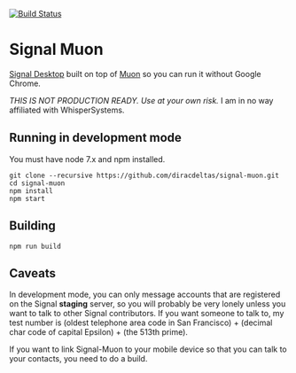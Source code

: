 [![Build
Status](https://travis-ci.org/diracdeltas/signal-muon.svg?branch=master)](https://travis-ci.org/diracdeltas/signal-muon)

# Signal Muon

[Signal Desktop](https://github.com/WhisperSystems/Signal-Desktop) built on top
of [Muon](https://github.com/Brave/muon) so you can run it without Google
Chrome.

*THIS IS NOT PRODUCTION READY. Use at your own risk.* I am in no way affiliated
with WhisperSystems.

## Running in development mode

You must have node 7.x and npm installed.

```
git clone --recursive https://github.com/diracdeltas/signal-muon.git
cd signal-muon
npm install
npm start
```

## Building

```
npm run build
```

## Caveats

In development mode, you can only message accounts that are registered on the Signal **staging**
server, so you will probably be very lonely unless you want to talk to other
Signal contributors. If you want someone to talk to, my test number is (oldest
telephone area code in San Francisco) + (decimal char code of capital Epsilon) + (the 513th prime).

If you want to link Signal-Muon to your mobile device so that you can talk
to your contacts, you need to do a build.
